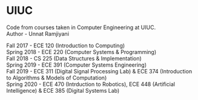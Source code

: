 # UIUC
Code from courses taken in Computer Engineering at UIUC. \
Author - Unnat Ramjiyani

Fall 2017 - ECE 120 (Introduction to Computing) \
Spring 2018 - ECE 220 (Computer Systems & Programming) \
Fall 2018 - CS 225 (Data Structures & Implementation) \
Spring 2019 - ECE 391 (Computer Systems Engineering) \
Fall 2019 - ECE 311 (Digital Signal Processing Lab) & ECE 374 (Introduction to Algorithms & Models of Computation) \
Spring 2020 - ECE 470 (Intrduction to Robotics), ECE 448 (Artificial Intelligence) & ECE 385 (Digital Systems Lab)
